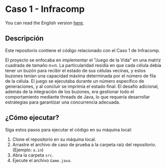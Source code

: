 # Caso 1 - Infracomp
You can read the English version [here](https://github.com/ddi4z/Game-of-life-ISIS2203-2024-C1/edit/main/ENGLISH.MD).
## Descripción

Este repositorio contiene el código relacionado con el Caso 1 de Infracomp.

El proyecto se enfocaba en implementar el "Juego de la Vida" en una matriz cuadrada de tamaño n×n. La particularidad residía en que cada célula debía tener un buzón para recibir el estado de sus células vecinas, y estos buzones tenían una capacidad máxima determinada por el número de fila de la célula. El juego se ejecutaba durante un número específico de generaciones, y al concluir se imprimía el estado final. El desafío adicional, además de la integración de los buzones, era gestionar todo el comportamiento mediante threads de Java, lo que requería desarrollar estrategias para garantizar una concurrencia adecuada.


## ¿Cómo ejecutar?

Siga estos pasos para ejecutar el código en su máquina local:

1. Clone el repositorio en su máquina local.
2. Arrastre el archivo de caso de prueba a la carpeta raíz del repositorio. (Ejemplo: `a.in`)
3. Abra la carpeta `src`.
4. Ejecute el archivo `Game.java`.


